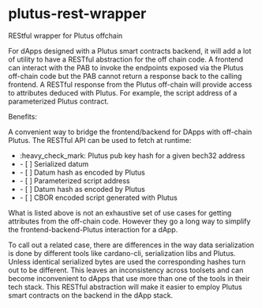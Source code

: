 # plutus-rest-wrapper
REStful wrapper for Plutus offchain

For dApps designed with a Plutus smart contracts backend, it will add a lot of utility to have a RESTful abstraction for the off chain code. A frontend can interact with the PAB to invoke the endpoints exposed via the Plutus off-chain code but the PAB cannot return a response back to the calling frontend. A RESTful response from the Plutus off-chain will provide access to attributes deduced with Plutus. For example, the script address of a parameterized Plutus contract.

Benefits:

A convenient way to bridge the frontend/backend for DApps with off-chain Plutus. The RESTful API can be used to fetch at runtime:

<ul>
<li>:heavy_check_mark: Plutus pub key hash for a given bech32 address</li>
<li>- [ ]  Serialized datum</li>
<li>- [ ]  Datum hash as encoded by Plutus</li>
<li>- [ ]  Parameterized script address</li>
<li>- [ ]  Datum hash as encoded by Plutus</li>
<li>- [ ]  CBOR encoded script generated with Plutus</li>
</ul>

What is listed above is not an exhaustive set of use cases for getting attributes from the off-chain code. However they go a long way to simplify the frontend-backend-Plutus interaction for a dApp.


To call out a related case, there are differences in the way data serialization is done by different tools like cardano-cli, serialization libs and Plutus. Unless identical serialized bytes are used the corresponding hashes turn out to be different. This leaves an inconsistency across toolsets and can become inconvenient to dApps that use more than one of the tools in their tech stack. This RESTful abstraction will make it easier to employ Plutus smart contracts on the backend in the dApp stack. 

